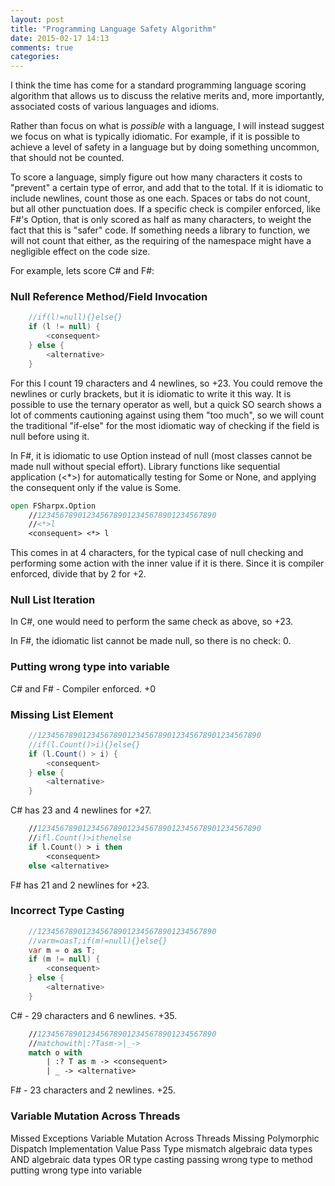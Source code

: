 ```yaml
---
layout: post
title: "Programming Language Safety Algorithm"
date: 2015-02-17 14:13
comments: true
categories: 
---
```


I think the time has come for a standard programming language scoring
algorithm that allows us to discuss the relative merits and, more
importantly, associated costs of various languages and idioms.

Rather than focus on what is _possible_ with a language, I will
instead suggest we focus on what is typically idiomatic. For example,
if it is possible to achieve a level of safety in a language but by
doing something uncommon, that should not be counted. 

To score a language, simply figure out how many characters it costs to
"prevent" a certain type of error, and add that to the total. If it is
idiomatic to include newlines, count those as one each. Spaces or tabs
do not count, but all other punctuation does. If a specific check is
compiler enforced, like F#'s Option, that is only scored as half as
many characters, to weight the fact that this is "safer" code. If
something needs a library to function, we will not count that either,
as the requiring of the namespace might have a negligible effect on the
code size.

For example, lets score C# and F#:

### Null Reference Method/Field Invocation

``` csharp
    //if(l!=null){}else{}
    if (l != null) {
        <consequent>
    } else {
        <alternative>
    }
```

For this I count 19 characters and 4 newlines, so +23. You could
remove the newlines or curly brackets, but it is idiomatic to write it
this way. It is possible to use the ternary operator as well, but a
quick SO search shows a lot of comments cautioning against using them
"too much", so we will count the traditional "if-else" for the most
idiomatic way of checking if the field is null before using it.

In F#, it is idiomatic to use Option instead of null (most classes
cannot be made null without special effort). Library functions like
sequential application (<*>) for automatically testing for Some or
None, and applying the consequent only if the value is Some.

``` fsharp
open FSharpx.Option
    //1234567890123456789012345678901234567890
    //<*>l
    <consequent> <*> l
```

This comes in at 4 characters, for the typical case of null checking
and performing some action with the inner value if it is there. Since
it is compiler enforced, divide that by 2 for +2.

### Null List Iteration

In C#, one would need to perform the same check as above, so +23.

In F#, the idiomatic list cannot be made null, so there is no check: 0.

### Putting wrong type into variable

C# and F# - Compiler enforced. +0


### Missing List Element

``` csharp
    //12345678901234567890123456789012345678901234567890
    //if(l.Count()>i){}else{}
    if (l.Count() > i) {
        <consequent>
    } else {
        <alternative>
    }
```

C# has 23 and 4 newlines for +27.

``` fsharp
    //12345678901234567890123456789012345678901234567890
    //ifl.Count()>ithenelse 
    if l.Count() > i then
        <consequent>
    else <alternative>
```

F# has 21 and 2 newlines for +23.

### Incorrect Type Casting

```csharp
    //1234567890123456789012345678901234567890
    //varm=oasT;if(m!=null){}else{}
    var m = o as T;
    if (m != null) {
        <consequent>
    } else {
        <alternative>
    }
```

C# - 29 characters and 6 newlines. +35.

``` fsharp
    //1234567890123456789012345678901234567890
    //matchowith|:?Tasm->|_->
    match o with
        | :? T as m -> <consequent>
        | _ -> <alternative>
```

F# - 23 characters and 2 newlines. +25.

### Variable Mutation Across Threads

Missed Exceptions
Variable Mutation Across Threads
Missing Polymorphic Dispatch Implementation
Value Pass Type mismatch
algebraic data types AND
algebraic data types OR
type casting
passing wrong type to method
putting wrong type into variable
